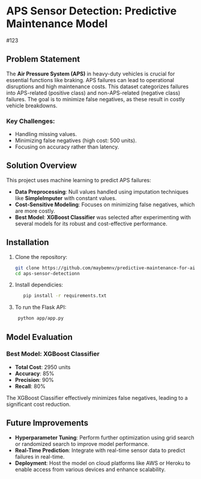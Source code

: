 # APS Sensor Detection: Predictive Maintenance Model
#123

## Problem Statement
The **Air Pressure System (APS)** in heavy-duty vehicles is crucial for essential functions like braking. APS failures can lead to operational disruptions and high maintenance costs. This dataset categorizes failures into APS-related (positive class) and non-APS-related (negative class) failures. The goal is to minimize false negatives, as these result in costly vehicle breakdowns.

### Key Challenges:
- Handling missing values.
- Minimizing false negatives (high cost: 500 units).
- Focusing on accuracy rather than latency.

## Solution Overview
This project uses machine learning to predict APS failures:

- **Data Preprocessing**: Null values handled using imputation techniques like **SimpleImputer** with constant values.
- **Cost-Sensitive Modeling**: Focuses on minimizing false negatives, which are more costly.
- **Best Model**: **XGBoost Classifier** was selected after experimenting with several models for its robust and cost-effective performance.


## Installation

1. Clone the repository:
   ```bash
   git clone https://github.com/maybemnv/predictive-maintenance-for-air-pressure-system-aps.git
   cd aps-sensor-detectionn
2. Install dependicies:
   ```bash
      pip install -r requirements.txt
3. To run the Flask API:
   ```bash
    python app/app.py
## Model Evaluation

### Best Model: XGBoost Classifier
- **Total Cost**: 2950 units
- **Accuracy**: 85%
- **Precision**: 90%
- **Recall**: 80%

The XGBoost Classifier effectively minimizes false negatives, leading to a significant cost reduction.

## Future Improvements
- **Hyperparameter Tuning**: Perform further optimization using grid search or randomized search to improve model performance.
- **Real-Time Prediction**: Integrate with real-time sensor data to predict failures in real-time.
- **Deployment**: Host the model on cloud platforms like AWS or Heroku to enable access from various devices and enhance scalability.
